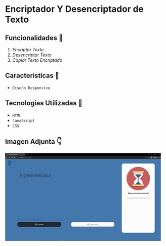 # Encriptador Y Desencriptador de Texto</center>

## Funcionalidades :thought_balloon:
1. _Encriptar Texto_
2. _Desencriptar Texto_
3. _Copiar Texto Encriptado_

## Caracteristicas :thought_balloon:
* ```Diseño Responsivo```

## Tecnologias Utilizadas :thought_balloon:
* ```HTML```
* ```JavaScript```
* ```CSS```
## Imagen Adjunta :point_down:
![screenshot project](https://github.com/ERSilvaPorras/encriptadorDeTexto-aluraChallenge-ONE/blob/main/assets/img/proyecto.png)
